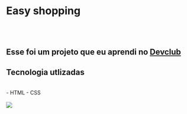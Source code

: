 <h1>Easy shopping</h1>
<br>
<br>
<h2>Esse foi um projeto que eu aprendi no <a href="https://rodolfomori.com.br/devclub">Devclub</a></h2>

<h2>Tecnologia utlizadas</h2>
<br>
- HTML
- CSS
<br>
<br>

<img src="https://github.com/alencarpereira/easy-shopping/blob/main/assets/32-print.png?raw=true">
